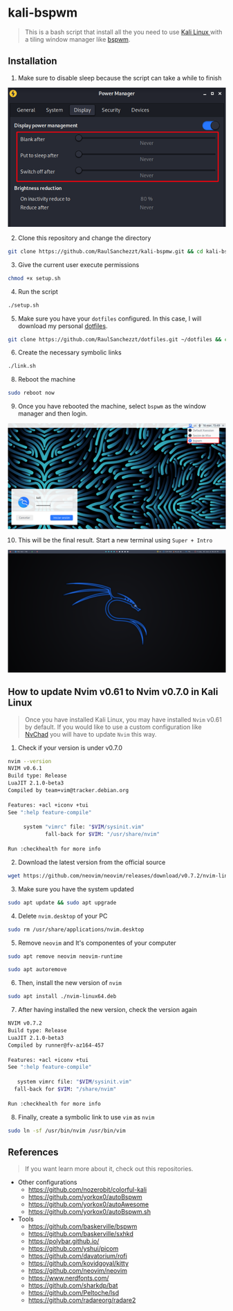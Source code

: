 # kali-bspwm
> This is a bash script that install all the  you need to use [Kali Linux ](https://www.kali.org/) with a tiling window manager like [bspwm](https://github.com/baskerville/bspwm).

## Installation
1. Make sure to disable sleep because the script can take a while to finish

![disable sleep](media/power-manager.png)

2. Clone this repository and change the directory

```bash
git clone https://github.com/RaulSanchezzt/kali-bspmw.git && cd kali-bspwm
```

3. Give the current user execute permissions

```bash
chmod +x setup.sh
```

4. Run the script

```bash
./setup.sh
```

5. Make sure you have your `dotfiles` configured. In this case, I will download my personal  [dotfiles](https://github.com/RaulSanchezzt/dotfiles).

```bash
git clone https://github.com/RaulSanchezzt/dotfiles.git ~/dotfiles && cd ~/dotfiles 
```

6. Create the necessary symbolic links

```bash
./link.sh
```

8. Reboot the machine

```bash
sudo reboot now
```

9. Once you have rebooted the machine, select `bspwm` as the window manager and then login.

![login](media/login.png)

10. This will be the final result. Start a new terminal using `Super + Intro`

![final result](media/result.png)

## How to update Nvim v0.61 to Nvim v0.7.0 in Kali Linux

> Once you have installed Kali Linux, you may have installed `Nvim` v0.61 by default. If you would like to use a custom configuration like [NvChad](https://github.com/NvChad/NvChad) you will have to update `Nvim` this way.

1. Check if your version is under v0.7.0
```bash
nvim --version
NVIM v0.6.1
Build type: Release
LuaJIT 2.1.0-beta3
Compiled by team+vim@tracker.debian.org

Features: +acl +iconv +tui
See ":help feature-compile"

     system "vimrc" file: "$VIM/sysinit.vim"
            fall-back for $VIM: "/usr/share/nvim"

Run :checkhealth for more info
```

2. Download the latest version from the official source

```bash
wget https://github.com/neovim/neovim/releases/download/v0.7.2/nvim-linux64.deb
```

3. Make sure you have the system updated

```bash
sudo apt update && sudo apt upgrade
```

4. Delete `nvim.desktop` of your PC

```bash
sudo rm /usr/share/applications/nvim.desktop
```

5. Remove `neovim` and It's componentes of your computer

```bash
sudo apt remove neovim neovim-runtime
```

```bash
sudo apt autoremove
```

6. Then, install the new version of `nvim`

```bash
sudo apt install ./nvim-linux64.deb
```

7. After having installed the new version, check the version again

```bash
NVIM v0.7.2
Build type: Release
LuaJIT 2.1.0-beta3
Compiled by runner@fv-az164-457

Features: +acl +iconv +tui
See ":help feature-compile"

   system vimrc file: "$VIM/sysinit.vim"
  fall-back for $VIM: "/share/nvim"

Run :checkhealth for more info
```

8. Finally, create a symbolic link to use `vim` as `nvim`

```bash
sudo ln -sf /usr/bin/nvim /usr/bin/vim
```

## References
> If you want learn more about it, check out this repositories.
- Other configurations
    - https://github.com/nozerobit/colorful-kali
    - https://github.com/yorkox0/autoBspwm
    - https://github.com/yorkox0/autoAwesome
    - https://github.com/yorkox0/autoBspwm.sh
- Tools
    - https://github.com/baskerville/bspwm
    - https://github.com/baskerville/sxhkd
    - https://polybar.github.io/
    - https://github.com/yshui/picom
    - https://github.com/davatorium/rofi
    - https://github.com/kovidgoyal/kitty
    - https://github.com/neovim/neovim
    - https://www.nerdfonts.com/
    - https://github.com/sharkdp/bat
    - https://github.com/Peltoche/lsd
    - https://github.com/radareorg/radare2